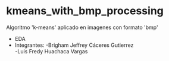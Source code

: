 # kmeans_with_bmp_processing
Algoritmo 'k-means' aplicado en imagenes con formato 'bmp'

- EDA 
- Integrantes:
  -Brigham Jeffrey Cáceres Gutierrez <br/>
  -Luis Fredy Huachaca Vargas <br/>
